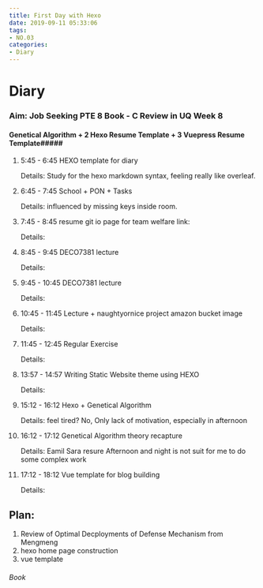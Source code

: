 ```yaml
---
title: First Day with Hexo
date: 2019-09-11 05:33:06
tags:
- NO.03
categories:
- Diary
---
```



Diary
====================================

### Aim: Job Seeking   PTE 8 Book - C    Review in UQ Week 8 ###

#### Genetical Algorithm + 2 Hexo Resume Template + 3 Vuepress Resume Template#####



1. 5:45 - 6:45 HEXO template for diary

	Details: Study for the hexo markdown syntax, feeling really like overleaf.

2. 6:45 - 7:45 School + PON + Tasks
	
	Details: influenced by missing keys inside room.

3. 7:45 - 8:45 resume git io page for team welfare link: 
	
	Details:  

4. 8:45 - 9:45 DECO7381 lecture
	
	Details: 

5. 9:45 - 10:45 DECO7381 lecture
	
	Details: 

6. 10:45 - 11:45 Lecture + naughtyornice project amazon bucket image
	
	Details: 

7. 11:45 - 12:45 Regular Exercise
	
	Details: 

8. 13:57 - 14:57 Writing Static Website theme using HEXO

	Details: 

8. 15:12 - 16:12 Hexo + Genetical Algorithm
	
	Details: feel tired? No, Only lack of motivation, especially in afternoon

9. 16:12 - 17:12 Genetical Algorithm theory recapture

	Details: Eamil Sara resure Afternoon and night is not suit for me to do some complex work

10. 17:12 - 18:12 Vue template for blog building
	
	Details:

## Plan: 
1. Review of Optimal Decployments of Defense Mechanism from Mengmeng
2. hexo home page construction 
3. vue template 


###### Book



